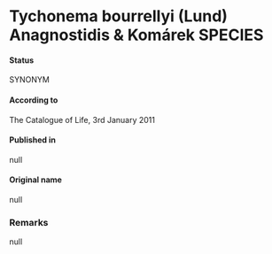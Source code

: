 Tychonema bourrellyi (Lund) Anagnostidis & Komárek SPECIES
=======

#### Status
SYNONYM

#### According to
The Catalogue of Life, 3rd January 2011

#### Published in
null

#### Original name
null

### Remarks
null